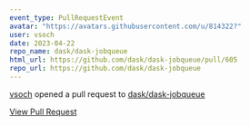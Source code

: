 ```yaml
---
event_type: PullRequestEvent
avatar: "https://avatars.githubusercontent.com/u/814322?"
user: vsoch
date: 2023-04-22
repo_name: dask/dask-jobqueue
html_url: https://github.com/dask/dask-jobqueue/pull/605
repo_url: https://github.com/dask/dask-jobqueue
---
```


<a href='https://github.com/vsoch' target='_blank'>vsoch</a> opened a pull request to <a href='https://github.com/dask/dask-jobqueue' target='_blank'>dask/dask-jobqueue</a>

<a href='https://github.com/dask/dask-jobqueue/pull/605' target='_blank'>View Pull Request</a>